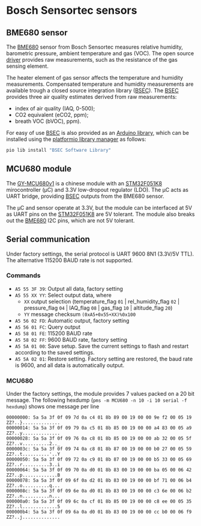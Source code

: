 # Bosch Sensortec sensors

## BME680 sensor

The [BME680][] sensor from Bosch Sensortec measures relative humidity, barometric pressure, ambient temperature and gas (VOC).
The open source [driver][] provides raw measurements, such as the resistance of the gas sensing element.

The heater element of gas sensor affects the temperature and humidity measurements.
Compensated temperature and humidity measurements are available trough a closed source integration library ([BSEC][]).
The [BSEC][] provides three air quality estimates derived from raw measurements:

- index of air quality (IAQ, 0-500);
- CO2 equivalent (eCO2, ppm);
- breath VOC (bVOC), ppm).

For easy of use [BSEC][] is also provided as an [Arduino library][library],
which can be installed using the [platformio library manager][platformio] as follows:

```bash
pio lib install "BSEC Software Library"
```

[BME680]:   https://www.bosch-sensortec.com/media/boschsensortec/downloads/datasheets/bst-bme680-ds001.pdf
[driver]:   https://github.com/BoschSensortec/BME680_driver
[BSEC]:     https://www.bosch-sensortec.com/software-tools/software/bsec/
[library]:  https://github.com/BoschSensortec/BSEC-Arduino-library
[platformio]: https://platformio.org/lib/show/6979/BSEC%20Software%20Library/installation

## MCU680 module

The [GY-MCU680v1][banggood] is a chinese module with an [STM32F051K8][] mirocontroller (μC) and 3.3V low-dropout regulator (LDO).
The μC acts as UART bridge, providing [BSEC][] outputs from the BME680 sensor.

The μC and sensor operate at 3.3V, but the module can be interfaced at 5V as UART pins on the [STM32F051K8][] are 5V tolerant.
The module also breaks out the [BME680][] I2C pins, which are not 5V tolerant.

[STM32F051K8]:  https://www.st.com/en/microcontrollers-microprocessors/stm32f051k8.html
[banggood]:     https://www.banggood.com/GY-MCU680V1-BME680-Temperature-Humidity-Pressure-Indoor-Air-Quality-IAQ-Sensor-Module-p-1416437.html
[MCU680]:       http://myosuploads3.banggood.com/products/20190218/20190218203950GYMPU680.rar

## Serial communication

Under factory settings, the serial protocol is UART 9600 8N1 (3.3V/5V TTL).
The alternative 115200 BAUD rate is not supported.

### Commands

- `A5 55 3F 39`: Output all data, factory setting
- `A5 55 XX YY`: Select output data, where
  - `XX` output selection (temperature_flag `01` | rel_humidity_flag `02` | pressure_flag `04` | IAQ_flag `08` | gas_flag `10` | altitude_flag `20`)
  - `YY` message checksum `(0xA5+0x55+XX)%0x100`
- `A5 56 02 FD`: Automatic output, factory setting
- `A5 56 01 FC`: Query output
- `A5 58 01 FE`: 115200 BAUD rate
- `A5 58 02 FF`: 9600 BAUD rate, factory setting
- `A5 5A 01 00`: Save setup. Save the current settings to flash and restart according to the saved settings.
- `A5 5A 02 01`: Restore setting. Factory setting are restored, the baud rate is 9600, and all data is automatically output.

### MCU680

Under the factory settings, the module provides 7 values packed on a 20 bit message.
The following hexdump (`pms -m MCU680 -n 10 -i 10 serial -f hexdump`) shows one message per line

```hexdump
00000000: 5a 5a 3f 0f 09 7d 0a c4 01 8b 89 00 19 00 00 9e f2 00 05 19  ZZ?..}..............
00000014: 5a 5a 3f 0f 09 79 0a c5 01 8b 85 00 19 00 00 a4 83 00 05 a9  ZZ?..y..............
00000028: 5a 5a 3f 0f 09 76 0a c8 01 8b 85 00 19 00 00 ab 32 00 05 5f  ZZ?..v..........2.._
0000003c: 5a 5a 3f 0f 09 74 0a c8 01 8b 87 00 19 00 00 b0 27 00 05 59  ZZ?..t..........'..Y
00000050: 5a 5a 3f 0f 09 72 0a c9 01 8b 87 00 19 00 00 b5 33 00 05 69  ZZ?..r..........3..i
00000064: 5a 5a 3f 0f 09 70 0a d0 01 8b 83 00 19 00 00 ba 05 00 06 42  ZZ?..p.............B
00000078: 5a 5a 3f 0f 09 6f 0a d2 01 8b 83 00 19 00 00 bf 71 00 06 b4  ZZ?..o..........q...
0000008c: 5a 5a 3f 0f 09 6e 0a d0 01 8b 83 00 19 00 00 c3 6e 00 06 b2  ZZ?..n..........n...
000000a0: 5a 5a 3f 0f 09 6c 0a cf 01 8b 85 00 19 00 00 c8 ee 00 05 35  ZZ?..l.............5
000000b4: 5a 5a 3f 0f 09 6a 0a d0 01 8b 83 00 19 00 00 cc b0 00 06 f9  ZZ?..j..............
```
